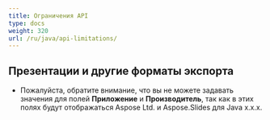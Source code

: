 ```yaml
---
title: Ограничения API
type: docs
weight: 320
url: /ru/java/api-limitations/
---
```


## **Презентации и другие форматы экспорта**
- Пожалуйста, обратите внимание, что вы не можете задавать значения для полей **Приложение** и **Производитель**, так как в этих полях будут отображаться Aspose Ltd. и Aspose.Slides для Java x.x.x.